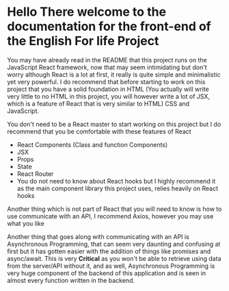 # Hello There welcome to the documentation for the front-end of the English For life Project

You may have already read in the README that this project runs on the JavaScript React framework, now that may seem intimidating but don't worry although React is a lot at first, it really is quite simple and minimalistic yet very powerful. I do recommend that before starting to work on this project that you have a solid foundation in HTML (You actually will write very little to no HTML in this project, you will however write a lot of JSX, which is a feature of React that is very similar to HTML) CSS and JavaScript.

You don't need to be a React master to start working on this project but I do recommend that you be comfortable with these features of React

- React Components (Class and function Components)
- JSX
- Props
- State
- React Router
- You do not need to know about React hooks but I highly recommend it as the main component library this project uses, relies heavily on React hooks

Another thing which is not part of React that you will need to know is how to use communicate with an API, I recommend Axios, however you may use what you like

Another thing that goes along with communicating with an API is Asynchronous Programming, that can seem very daunting and confusing at first but it has gotten easier with the addition of things like promises and async/await. This is very **Critical** as you won't be able to retrieve using data from the server/API without it, and as well, Asynchronous Programming is very huge component of the backend of this application and is seen in almost every function written in the backend.